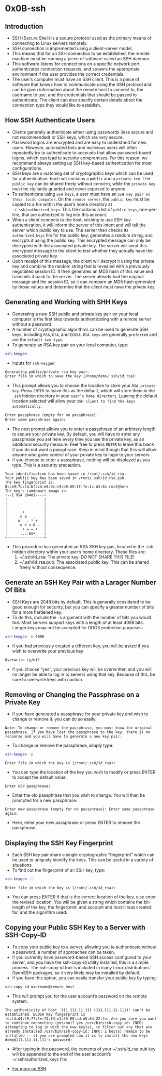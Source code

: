 # 0x0B-ssh

## Introduction

* SSH (Secure Shell) is a secure protocol used as the primary means of connecting to Linux servers remotely.
* SSH connection is implemented using a client-server model.
* This means that for an SSH connection to be established, the remote machine must be running a piece of software called an SSH daemon.
* This software listens for connections on a specific network port, authenticates connection requests, and spawns the appropriate environment if the user provides the correct credentials.
* The user’s computer must have an SSH client. This is a piece of software that knows how to communicate using the SSH protocol and can be given information about the remote host to connect to, the username to use, and the credentials that should be passed to authenticate. The client can also specify certain details about the connection type they would like to establish.

## How SSH Authenticate Users

* Clients generally authenticate either using passwords (less secure and not recommended) or SSH keys, which are very secure.
* Password logins are encrypted and are easy to understand for new users. However, automated bots and malicious users will often repeatedly try to authenticate to accounts that allow password-based logins, which can lead to security compromises. For this reason, we recommend always setting up SSH key-based authentication for most configurations.
* SSH keys are a matching set of cryptographic keys which can be used for authentication. Each set contains a `public` and a `private key`. The `public key` can be shared freely without concern, while the `private key` must be vigilantly guarded and never exposed to anyone.
* To authenticate using `SSH keys`, a user must have an `SSH key pair on their local computer`. On the `remote server`, the `public key` must be copied to a file within the user’s home directory at `~/.ssh/authorized_keys`. This file contains a list of `public keys`, one-per-line, that are authorized to log into this account.
* When a client connects to the host, wishing to use SSH key authentication, it will inform the server of this intent and will tell the server which public key to use. The server then checks its `authorized_keys` file for the public key, generates a random string, and encrypts it using the public key. This encrypted message can only be decrypted with the associated private key. The server will send this encrypted message to the client to test whether they actually have the associated private key.
* Upon receipt of this message, the client will decrypt it using the private key and combine the random string that is revealed with a previously negotiated session ID. It then generates an MD5 hash of this value and transmits it back to the server. The server already had the original message and the session ID, so it can compare an MD5 hash generated by those values and determine that the client must have the private key.

## Generating and Working with SHH Keys

* Generating a new SSH public and private key pair on your local computer is the first step towards authenticating with a remote server without a password.
* A number of cryptographic algorithms can be used to generate SSH keys, including `RSA`, `DSA`, and `ECDSA`. `RSA keys` are generally `preferred` and are the `default key type`.
* To generate an RSA key pair on your local computer, type:

```Bash
ssh-keygen
```

* Inputs for `ssh-keygen`:

```Bash
Generating public/private rsa key pair.
Enter file in which to save the key (/home/demo/.ssh/id_rsa):
```

* This prompt allows you to choose the location to store your `RSA private key`. Press `ENTER` to leave this as the default, which will store them in the `.ssh` hidden directory in your `user’s home directory`. Leaving the default location selected will allow your `SSH client to find the keys automatically`.

```Bash
Enter passphrase (empty for no passphrase):
Enter same passphrase again:
```

* The next prompt allows you to enter a passphrase of an arbitrary length to secure your private key. By default, you will have to enter any passphrase you set here every time you use the private key, as an additional security measure. Feel free to press `ENTER` to leave this blank if you do not want a passphrase. Keep in mind though that this will allow anyone who gains control of your private key to login to your servers.
* If you choose to enter a passphrase, nothing will be displayed as you type. This is a security precaution.

```Output
Your identification has been saved in /root/.ssh/id_rsa.
Your public key has been saved in /root/.ssh/id_rsa.pub.
The key fingerprint is:
8c:e9:7c:fa:bf:c4:e5:9c:c9:b8:60:1f:fe:1c:d3:8a root@here
The key's randomart image is:
+--[ RSA 2048]----+
|                 |
|                 |
|                 |
|       +         |
|      o S   .    |
|     o   . * +   |
|      o + = O .  |
|       + = = +   |
|      ....Eo+    |
+-----------------+
```

* This procedure has generated an RSA SSH key pair, located in the .ssh hidden directory within your user’s home directory. These files are:
  1. ~/.ssh/id_rsa: The private key. DO NOT SHARE THIS FILE!
  2. ~/.ssh/id_rsa.pub: The associated public key. This can be shared freely without consequence.

## Generate an SSH Key Pair with a Larager Number Of Bits

* SSH Keys are 2048 bits by default. This is generally considered to be good enough for security, but you can specify a greater number of bits for a more hardened key.
* To do this, include the `-b` argument with the number of bits you would like. Most servers support keys with a length of at least 4096 bits. Longer keys may not be accepted for DDOS protection purposes:

```Bash
ssh-keygen -b 4096
```

* If you had previously created a different key, you will be asked if you wish to overwrite your previous key:

```Bash
Overwrite (y/n)?
```

* If you choose “yes”, your previous key will be overwritten and you will no longer be able to log in to servers using that key. Because of this, be sure to overwrite keys with caution.

## Removing or Changing the Passphrase on a Private Key

* If you have generated a passphrase for your private key and wish to change or remove it, you can do so easily.

`Note: To change or remove the passphrase, you must know the original passphrase. If you have lost the passphrase to the key, there is no recourse and you will have to generate a new key pair.`

* To change or remove the passphrase, simply type:

```Bash
ssh-keygen -p
```

`Enter file in which the key is (/root/.ssh/id_rsa):`

* You can type the location of the key you wish to modify or press ENTER to accept the default value:

`Enter old passphrase:`

* Enter the old passphrase that you wish to change. You will then be prompted for a new passphrase:

`Enter new passphrase (empty for no passphrase):
Enter same passphrase again:`

* Here, enter your new passphrase or press ENTER to remove the passphrase.

## Displaying the SSH Key Fingerprint

* Each SSH key pair share a single cryptographic “fingerprint” which can be used to uniquely identify the keys. This can be useful in a variety of situations.
* To find out the fingerprint of an SSH key, type:

```Bash
ssh-keygen -l
```

`Enter file in which the key is (/root/.ssh/id_rsa):`

* You can press ENTER if that is the correct location of the key, else enter the revised location. You will be given a string which contains the bit-length of the key, the fingerprint, and account and host it was created for, and the algorithm used:

## Copying your Public SSH Key to a Server with SSH-Copy-ID

* To copy your public key to a server, allowing you to authenticate without a password, a number of approaches can be taken.
* If you currently have password-based SSH access configured to your server, and you have the ssh-copy-id utility installed, this is a simple process. The ssh-copy-id tool is included in many Linux distributions’ OpenSSH packages, so it very likely may be installed by default.
* If you have this option, you can easily transfer your public key by typing:

```Bash
ssh-copy-id username@remote_host
```

* This will prompt you for the user account’s password on the remote system:

`The authenticity of host '111.111.11.111 (111.111.11.111)' can't be established.
ECDSA key fingerprint is fd:fd:d4:f9:77:fe:73:84:e1:55:00:ad:d6:6d:22:fe.
Are you sure you want to continue connecting (yes/no)? yes
/usr/bin/ssh-copy-id: INFO: attempting to log in with the new key(s), to filter out any that are already installed
/usr/bin/ssh-copy-id: INFO: 1 key(s) remain to be installed -- if you are prompted now it is to install the new keys
demo@111.111.11.111's password:`

* After typing in the password, the contents of your ~/.ssh/id_rsa.pub key will be appended to the end of the user account’s ~/.ssh/authorized_keys file:

* [For more on SSH](https://www.digitalocean.com/community/tutorials/ssh-essentials-working-with-ssh-servers-clients-and-keys)
